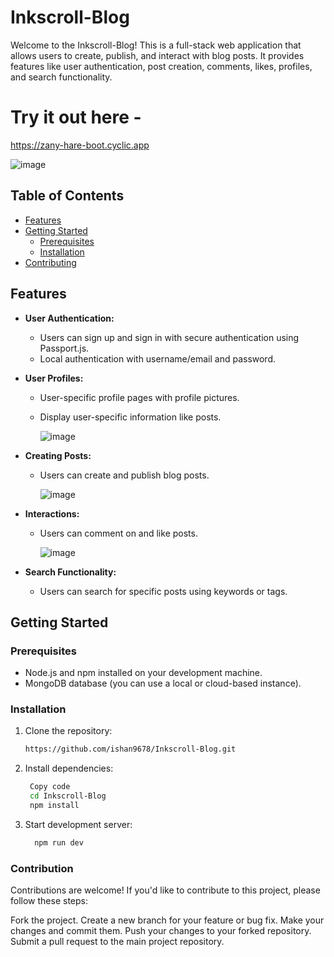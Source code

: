 # Inkscroll-Blog

Welcome to the Inkscroll-Blog! This is a full-stack web application that allows users to create, publish, and interact with blog posts. It provides features like user authentication, post creation, comments, likes, profiles, and search functionality.

# Try it out here -
https://zany-hare-boot.cyclic.app

![image](https://github.com/ishan9678/Inkscroll-Blog/assets/96326613/942a2522-c745-470a-84bd-8f28d371c771)


## Table of Contents
- [Features](#features)
- [Getting Started](#getting-started)
  - [Prerequisites](#prerequisites)
  - [Installation](#installation)
- [Contributing](#contributing)

## Features

- **User Authentication:**
  - Users can sign up and sign in with secure authentication using Passport.js.
  - Local authentication with username/email and password.
    
- **User Profiles:**
  - User-specific profile pages with profile pictures.
  - Display user-specific information like posts.
 
    ![image](https://github.com/ishan9678/Inkscroll-Blog/assets/96326613/200cac54-2771-40f3-b3dc-effc84f54e88)

    
- **Creating Posts:**
  - Users can create and publish blog posts.
 
    ![image](https://github.com/ishan9678/Inkscroll-Blog/assets/96326613/63d837a2-2f8f-42f3-9698-3f8a85a3a157)

    
- **Interactions:**
  - Users can comment on and like posts.
 
    ![image](https://github.com/ishan9678/Inkscroll-Blog/assets/96326613/0e1b0679-a9df-487e-8cda-84663837e9f8)


- **Search Functionality:**
  - Users can search for specific posts using keywords or tags.

## Getting Started

### Prerequisites

- Node.js and npm installed on your development machine.
- MongoDB database (you can use a local or cloud-based instance).

### Installation

1. Clone the repository:

   ```sh
   https://github.com/ishan9678/Inkscroll-Blog.git

2. Install dependencies:

   ```sh
    Copy code
    cd Inkscroll-Blog
    npm install

3. Start development server:

    ```sh
      npm run dev

### Contribution

Contributions are welcome! If you'd like to contribute to this project, please follow these steps:

Fork the project.
Create a new branch for your feature or bug fix.
Make your changes and commit them.
Push your changes to your forked repository.
Submit a pull request to the main project repository.



